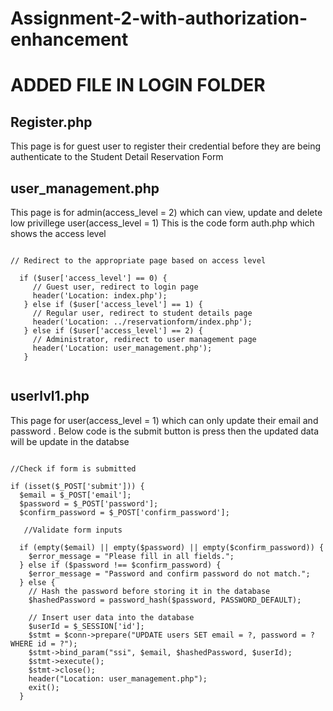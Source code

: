 # Assignment-2-with-authorization-enhancement

# ADDED FILE IN LOGIN FOLDER

## Register.php
This page is for guest user to register their credential before they are being authenticate to the Student Detail Reservation Form



## user_management.php
This page is for admin(access_level = 2) which can view, update and delete low privillege user(access_level = 1)
 This is the code form auth.php which shows the access level 
 
 ```
 
 // Redirect to the appropriate page based on access level
   
   if ($user['access_level'] == 0) {
      // Guest user, redirect to login page
      header('Location: index.php');
    } else if ($user['access_level'] == 1) {
      // Regular user, redirect to student details page
      header('Location: ../reservationform/index.php');
    } else if ($user['access_level'] == 2) {
      // Administrator, redirect to user management page
      header('Location: user_management.php');
    }
    
```    

## userlvl1.php
This page for user(access_level = 1) which can only update their email and password . Below code is the submit button is press then the updated data will be update in the databse

```

//Check if form is submitted

if (isset($_POST['submit'])) {
  $email = $_POST['email'];
  $password = $_POST['password'];
  $confirm_password = $_POST['confirm_password'];

   //Validate form inputs
  
  if (empty($email) || empty($password) || empty($confirm_password)) {
    $error_message = "Please fill in all fields.";
  } else if ($password !== $confirm_password) {
    $error_message = "Password and confirm password do not match.";
  } else {
    // Hash the password before storing it in the database
    $hashedPassword = password_hash($password, PASSWORD_DEFAULT);

    // Insert user data into the database
    $userId = $_SESSION['id'];
    $stmt = $conn->prepare("UPDATE users SET email = ?, password = ? WHERE id = ?");
    $stmt->bind_param("ssi", $email, $hashedPassword, $userId);
    $stmt->execute();
    $stmt->close();
    header("Location: user_management.php");
    exit();
  }
  
  ```
  
  
